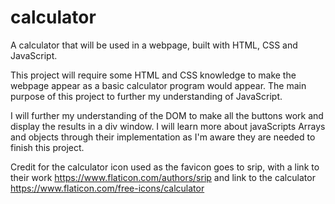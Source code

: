 # calculator
A calculator that will be used in a webpage, built with HTML, CSS and JavaScript.

This project will require some HTML and CSS knowledge to make the webpage appear as a basic calculator program would appear. The main purpose of this project to further my understanding of JavaScript.

I will further my understanding of the DOM to make all the buttons work and display the results in a div window. I will learn more about javaScripts Arrays and objects through their implementation as I'm aware they are needed to finish this project.

Credit for the calculator icon used as the favicon goes to srip, with a link to their work https://www.flaticon.com/authors/srip and link to the calculator https://www.flaticon.com/free-icons/calculator

